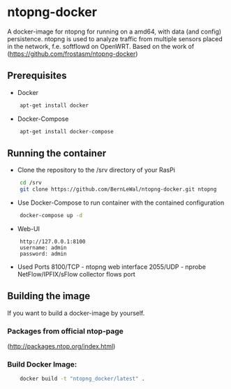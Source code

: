 # ntopng-docker
A docker-image for ntopng for running on a amd64, with data (and config) persistence.
ntopng is used to analyze traffic from multiple sensors placed in the network, f.e. softflowd on OpenWRT.
Based on the work of (https://github.com/frostasm/ntopng-docker)

## Prerequisites
*   Docker
```bash
	apt-get install docker
```
*   Docker-Compose
```bash
	apt-get install docker-compose
```

## Running the container
*   Clone the repository to the /srv directory of your RasPi
```bash
	cd /srv
	git clone https://github.com/BernLeWal/ntopng-docker.git ntopng
```
*   Use Docker-Compose to run container with the contained configuration
```bash
	docker-compose up -d
```
*   Web-UI
```
	http://127.0.0.1:8100
	username: admin
	password: admin
```
*   Used Ports
	8100/TCP - ntopng web interface
	2055/UDP - nprobe NetFlow/IPFIX/sFlow collector flows port

## Building the image
If you want to build a docker-image by yourself.

### Packages from official ntop-page
(http://packages.ntop.org/index.html)

### Build Docker Image:
```bash
	docker build -t "ntopng_docker/latest" .
```

